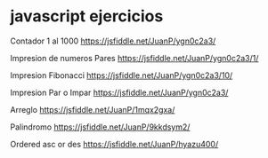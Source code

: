 # javascript ejercicios

Contador 1 al 1000
https://jsfiddle.net/JuanP/ygn0c2a3/

Impresion de numeros Pares
https://jsfiddle.net/JuanP/ygn0c2a3/1/

Impresion Fibonacci
https://jsfiddle.net/JuanP/ygn0c2a3/10/

Impresion Par o Impar
https://jsfiddle.net/JuanP/ygn0c2a3/

Arreglo
https://jsfiddle.net/JuanP/1mqx2gxa/

Palindromo
https://jsfiddle.net/JuanP/9kkdsym2/

Ordered asc or des
https://jsfiddle.net/JuanP/hyazu400/
